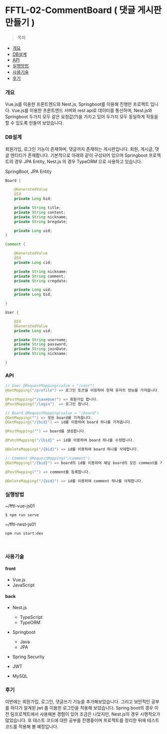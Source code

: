 # FFTL-02-CommentBoard ( 댓글 게시판 만들기 )

> 목차

-   [개요](#개요)
-   [DB설계](#DB설계)
-   [API](#API)
-   [실행방법](#실행방법)
-   [사용기술](#사용기술)
-   [후기](#후기)

### 개요

Vue.js를 이용한 프론트엔드와 Nest.js, Springboot를 이용해 진행한 프로젝트 입니다. Vue.js를 이용한 프론트엔드 서버와 rest api로 데이터를 통신하며, Nest.js와 Springboot 두가지 모두 같은 요청값(?)을 가지고 있어 두가지 모두 동일하게 작동을 할 수 있도록 만들어 보았습니다.

### DB설계

회원가입, 로그인 기능이 존재하며, 댓글까지 존재하는 게시판입니다. 회원, 게시글, 댓글 엔티티가 존재합니다. 기본적으로 아래와 같이 구성되어 있으며 Springboot 프로젝트의 경우 JPA Entity, Nest.js 의 경우 TypeORM 으로 사용하고 있습니다.

SpringBoot, JPA Entity

```java
Board {

    @GeneratedValue
    @Id
    private Long bid;

    private String title;
    private String content;
    private String nickname;
    private String bregdate;

    private Long uid;
}

Comment {

    @GeneratedValue
    @Id
    private Long cid;

    private String nickname;
    private String comment;
    private String cregdate;

    private Long uid;
    private Long bid;

}

User {

    @Id
    @GeneratedValue
    private Long uid;

    private String username;
    private String password;
    private String joinDate;
    private String nickname;

}
```

### API

```java
// User @RequestMapping(value = "/user")
@GetMapping("/profile") => 로그인 토큰을 이용하여 현재 유저의 정보를 가져옵니다.

@PostMapping("/saveUser") => 회원가입 합니다.
@PostMapping("/login")  => 로그인 합니다.

// Board @RequestMapping(value = "/board")
@GetMapping("") => 모든 board를 가져옵니다.
@GetMapping("/{bid}") => id를 이용하여 board 하나를 가져옵니다.

@PostMapping("") => board를 생성합니다.

@PatchMapping("/{bid}" => id를 이용하여 board 하나를 수정합니다.

@DeleteMapping("/{bid}") => id를 이용하여 board 하나를 삭제합니다.

// Comment @RequestMapping("/comment")
@GetMapping("/{bid}") => board의 id를 이용하여 해당 board의 모든 comment를 가져옵니다.

@PostMapping("") => comment를 등록합니다.

@DeleteMapping("/{bid}") => id를 이용하여 comment 하나를 삭제합니다.

```

### 실행방법

~/fftl-vue-js01

```
$ npm run serve
```

~/fftl-nest-js01

```
npm run start:dev
```

</br>

### 사용기술

#### front

-   Vue.js
-   JavaScript

#### back

-   Nest.js

    -   TypeScript
    -   TypeORM

-   Springboot

    -   Java
    -   JPA

-   Spring Security
-   JWT
-   MySQL

### 후기

이번에는 회원가입, 로그인, 댓글쓰기 기능을 추가해보았습니다. 그리고 보안적인 공부를 하다가 알게된 jwt 를 이용한 로그인을 적용해 보았습니다. Spring boot의 경우 이전 팀프로젝트에서 사용해본 경험이 있어 조금은 나았지만, Nest.js의 경우 시행착오가 많았습니다. 또 테스트 코드에 대한 공부를 진행중이며 프로젝트를 정리한 뒤에 테스트 코드를 적용해 볼 예정입니다.
